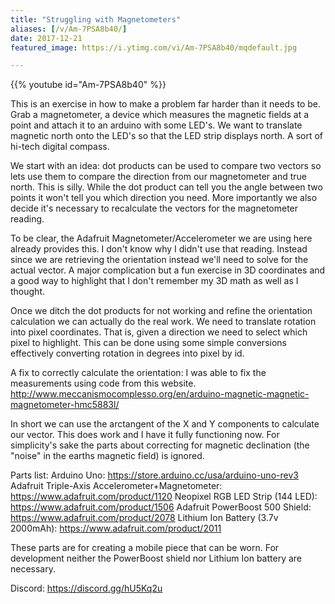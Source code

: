 ```yaml
---
title: "Struggling with Magnetometers"
aliases: [/v/Am-7PSA8b40/]
date: 2017-12-21
featured_image: https://i.ytimg.com/vi/Am-7PSA8b40/mqdefault.jpg

---
```


{{% youtube id="Am-7PSA8b40" %}}

This is an exercise in how to make a problem far harder than it needs to be. Grab a magnetometer, a device which measures the magnetic fields at a point and attach it to an arduino with some LED's. We want to translate magnetic north onto the LED's so that the LED strip displays north. A sort of hi-tech digital compass.

We start with an idea: dot products can be used to compare two vectors so lets use them to compare the direction from our magnetometer and true north. This is silly. While the dot product can tell you the angle between two points it won't tell you which direction you need. More importantly we also decide it's necessary to recalculate the vectors for the magnetometer reading.

To be clear, the Adafruit Magnetometer/Accelerometer we are using here already provides this. I don't know why I didn't use that reading. Instead since we are retrieving the orientation instead we'll need to solve for the actual vector. A major complication but a fun exercise in 3D coordinates and a good way to highlight that I don't remember my 3D math as well as I thought.

Once we ditch the dot products for not working and refine the orientation calculation we can actually do the real work. We need to translate rotation into pixel coordinates. That is, given a direction we need to select which pixel to highlight. This can be done using some simple conversions effectively converting rotation in degrees into pixel by id.

A fix to correctly calculate the orientation:
I was able to fix the measurements using code from this website. http://www.meccanismocomplesso.org/en/arduino-magnetic-magnetic-magnetometer-hmc5883l/

In short we can use the arctangent of the X and Y components to calculate our vector. This does work and I have it fully functioning now. For simplicity's sake the parts about correcting for magnetic declination (the "noise" in the earths magnetic field) is ignored.

Parts list:
Arduino Uno: https://store.arduino.cc/usa/arduino-uno-rev3
Adafruit Triple-Axis Accelerometer+Magnetometer: https://www.adafruit.com/product/1120
Neopixel RGB LED Strip (144 LED): https://www.adafruit.com/product/1506
Adafruit PowerBoost 500 Shield: https://www.adafruit.com/product/2078
Lithium Ion Battery (3.7v 2000mAh): https://www.adafruit.com/product/2011

These parts are for creating a mobile piece that can be worn. For development neither the PowerBoost shield nor Lithium Ion battery are necessary.

Discord: https://discord.gg/hU5Kq2u